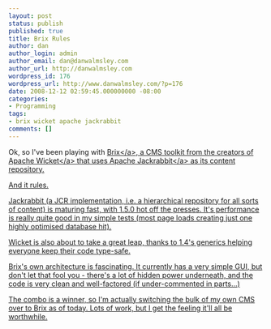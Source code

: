 ```yaml
---
layout: post
status: publish
published: true
title: Brix Rules
author: dan
author_login: admin
author_email: dan@danwalmsley.com
author_url: http://danwalmsley.com
wordpress_id: 176
wordpress_url: http://www.danwalmsley.com/?p=176
date: 2008-12-12 02:59:45.000000000 -08:00
categories:
- Programming
tags:
- brix wicket apache jackrabbit
comments: []
---
```

Ok, so I've been playing with <a href="http:&#47;&#47;code.google.com&#47;p&#47;brix-cms&#47;">Brix<&#47;a>, a CMS toolkit from the creators of <a href="http:&#47;&#47;wicket.apache.org">Apache Wicket<&#47;a> that uses <a href="http:&#47;&#47;jackrabbit.apache.org">Apache Jackrabbit<&#47;a> as its content repository.

And it rules.

Jackrabbit (a JCR implementation, i.e. a hierarchical repository for all sorts of content) is maturing fast, with 1.5.0 hot off the presses. It's performance is really quite good in my simple tests (most page loads creating just one highly optimised database hit).

Wicket is also about to take a great leap, thanks to 1.4's generics helping everyone keep their code type-safe.

Brix's own architecture is fascinating. It currently has a very simple GUI, but don't let that fool you - there's a lot of hidden power underneath, and the code is very clean and well-factored (if under-commented in parts...)

The combo is a winner, so I'm actually switching the bulk of my own CMS over to Brix as of today. Lots of work, but I get the feeling it'll all be worthwhile.
